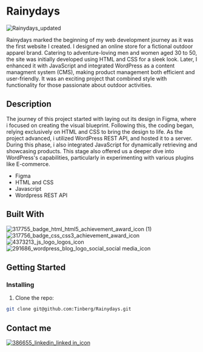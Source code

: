 # Rainydays

![Rainydays_updated](https://github.com/Tinberg/Rainydays/assets/126072224/21d6b8b5-bd11-4822-8b90-066d7143d781)

Rainydays marked the beginning of my web development journey as it was the first website I created.  I designed an online store for a fictional outdoor apparel brand. Catering to adventure-loving men and women aged 30 to 50, the site was initially developed using HTML and CSS for a sleek look. Later, I enhanced it with JavaScript and integrated WordPress as a content managment system (CMS), making product management both efficient and user-friendly. It was an exciting project that combined style with functionality for those passionate about outdoor activities.


## Description
The journey of this project started with laying out its design in Figma, where i focused on creating the visual blueprint. Following this, the coding began, relying exclusively on HTML and CSS to bring the design to life. As the project advanced, i utilized WordPress REST API, and hosted it to a server. During this phase, i also integrated JavaScript for dynamically retrieving and showcasing products. This stage also offered us a deeper dive into WordPress's capabilities, particularly in experimenting with various plugins like E-commerce.

- Figma
- HTML and CSS
- Javascript
- Wordpress REST API


## Built With

![317755_badge_html_html5_achievement_award_icon (1)](https://github.com/Tinberg/Rainydays/assets/126072224/38fa6731-648a-4696-a360-2333939feb36)  ![317756_badge_css_css3_achievement_award_icon](https://github.com/Tinberg/Rainydays/assets/126072224/1f673d3c-9820-481f-9610-3d22010c8359) 
![4373213_js_logo_logos_icon](https://github.com/Tinberg/Rainydays/assets/126072224/d877fa5d-c0f7-4dd0-beab-cca0b7c02da5)  ![291686_wordpress_blog_logo_social_social media_icon](https://github.com/Tinberg/Rainydays/assets/126072224/c6610c6e-c237-4f82-bd05-3b43c177c8c7) 


## Getting Started

### Installing

1. Clone the repo:

```bash
git clone git@github.com:Tinberg/Rainydays.git
```

## Contact me

[![386655_linkedin_linked in_icon](https://github.com/Tinberg/Rainydays/assets/126072224/ec1dfc29-cc5c-4c56-90c0-7c4b4808ba1c)](https://www.linkedin.com/in/mathias-tinberg-a13147113/)
